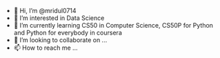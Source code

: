 - 👋 Hi, I’m @mridul0714
- 👀 I’m interested in Data Science
- 🌱 I’m currently learning CS50 in Computer Science, CS50P for Python and Python for everybody in coursera
- 💞️ I’m looking to collaborate on ...
- 📫 How to reach me ...

<!---
mridul0714/mridul0714 is a ✨ special ✨ repository because its `README.md` (this file) appears on your GitHub profile.
You can click the Preview link to take a look at your changes.
--->
